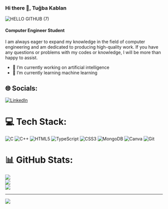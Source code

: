 ### Hi there 👋, Tuğba Kablan

![HELLO GITHUB (7)](https://github.com/user-attachments/assets/470a7dc8-8568-4e88-b207-49a0514524c7)


#### Computer Engineer Student
I am always eager to expand my knowledge in the field of computer engineering and am dedicated to producing high-quality work. If you have any questions or problems with my codes or knowledge, I will be more than happy to assist.

- 🔭 I’m currently working on artificial intelligence 
- 🌱 I’m currently learning machine learning 

## 🌐 Socials:
[![LinkedIn](https://img.shields.io/badge/LinkedIn-%230077B5.svg?logo=linkedin&logoColor=white)](https://linkedin.com/in/https://www.linkedin.com/in/tu%C4%9Fba-kablan-a533531a7/) 

# 💻 Tech Stack:
![C](https://img.shields.io/badge/c-%2300599C.svg?style=for-the-badge&logo=c&logoColor=white) ![C++](https://img.shields.io/badge/c++-%2300599C.svg?style=for-the-badge&logo=c%2B%2B&logoColor=white) ![HTML5](https://img.shields.io/badge/html5-%23E34F26.svg?style=for-the-badge&logo=html5&logoColor=white) ![TypeScript](https://img.shields.io/badge/typescript-%23007ACC.svg?style=for-the-badge&logo=typescript&logoColor=white) ![CSS3](https://img.shields.io/badge/css3-%231572B6.svg?style=for-the-badge&logo=css3&logoColor=white) ![MongoDB](https://img.shields.io/badge/MongoDB-%234ea94b.svg?style=for-the-badge&logo=mongodb&logoColor=white) ![Canva](https://img.shields.io/badge/Canva-%2300C4CC.svg?style=for-the-badge&logo=Canva&logoColor=white) ![Git](https://img.shields.io/badge/git-%23F05033.svg?style=for-the-badge&logo=git&logoColor=white)
# 📊 GitHub Stats:
![](https://github-readme-stats.vercel.app/api?username=tugbakablan&theme=dark&hide_border=false&include_all_commits=false&count_private=false)<br/>
![](https://github-readme-streak-stats.herokuapp.com/?user=tugbakablan&theme=dark&hide_border=false)<br/>
![](https://github-readme-stats.vercel.app/api/top-langs/?username=tugbakablan&theme=dark&hide_border=false&include_all_commits=false&count_private=false&layout=compact)

---
[![](https://visitcount.itsvg.in/api?id=tugbakablan&icon=0&color=0)](https://visitcount.itsvg.in)

<!-- Proudly created with GPRM ( https://gprm.itsvg.in ) -->
